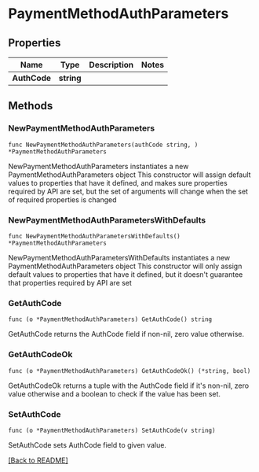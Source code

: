 # PaymentMethodAuthParameters

## Properties

Name | Type | Description | Notes
------------ | ------------- | ------------- | -------------
**AuthCode** | **string** |  | 

## Methods

### NewPaymentMethodAuthParameters

`func NewPaymentMethodAuthParameters(authCode string, ) *PaymentMethodAuthParameters`

NewPaymentMethodAuthParameters instantiates a new PaymentMethodAuthParameters object
This constructor will assign default values to properties that have it defined,
and makes sure properties required by API are set, but the set of arguments
will change when the set of required properties is changed

### NewPaymentMethodAuthParametersWithDefaults

`func NewPaymentMethodAuthParametersWithDefaults() *PaymentMethodAuthParameters`

NewPaymentMethodAuthParametersWithDefaults instantiates a new PaymentMethodAuthParameters object
This constructor will only assign default values to properties that have it defined,
but it doesn't guarantee that properties required by API are set

### GetAuthCode

`func (o *PaymentMethodAuthParameters) GetAuthCode() string`

GetAuthCode returns the AuthCode field if non-nil, zero value otherwise.

### GetAuthCodeOk

`func (o *PaymentMethodAuthParameters) GetAuthCodeOk() (*string, bool)`

GetAuthCodeOk returns a tuple with the AuthCode field if it's non-nil, zero value otherwise
and a boolean to check if the value has been set.

### SetAuthCode

`func (o *PaymentMethodAuthParameters) SetAuthCode(v string)`

SetAuthCode sets AuthCode field to given value.



[[Back to README]](../../README.md)



